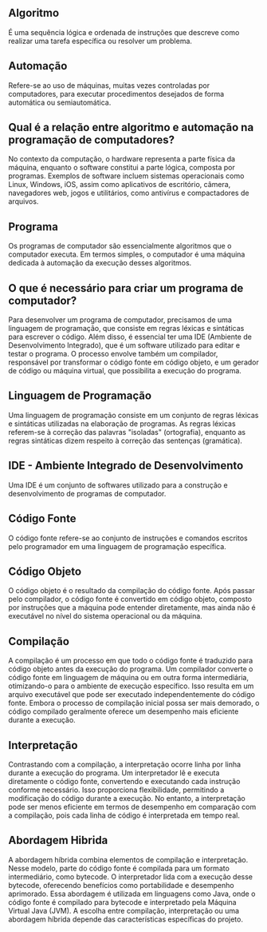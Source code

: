 <h2>Algoritmo</h2>
<p>É uma sequência lógica e ordenada de instruções que descreve como realizar uma tarefa específica ou resolver um problema.</p>

<h2>Automação</h2>
<p>Refere-se ao uso de máquinas, muitas vezes controladas por computadores, para executar procedimentos desejados de forma automática ou semiautomática.</p>

<h2>Qual é a relação entre algoritmo e automação na programação de computadores?</h2>
<p>No contexto da computação, o hardware representa a parte física da máquina, enquanto o software constitui a parte lógica, composta por programas. Exemplos de software incluem sistemas operacionais como Linux, Windows, iOS, assim como aplicativos de escritório, câmera, navegadores web, jogos e utilitários, como antivírus e compactadores de arquivos.</p>

<h2>Programa</h2>
<p>Os programas de computador são essencialmente algoritmos que o computador executa. Em termos simples, o computador é uma máquina dedicada à automação da execução desses algoritmos.</p>

<h2>O que é necessário para criar um programa de computador?</h2>
<p>Para desenvolver um programa de computador, precisamos de uma linguagem de programação, que consiste em regras léxicas e sintáticas para escrever o código. Além disso, é essencial ter uma IDE (Ambiente de Desenvolvimento Integrado), que é um software utilizado para editar e testar o programa. O processo envolve também um compilador, responsável por transformar o código fonte em código objeto, e um gerador de código ou máquina virtual, que possibilita a execução do programa.</p>

<h2>Linguagem de Programação</h2>
<p>Uma linguagem de programação consiste em um conjunto de regras léxicas e sintáticas utilizadas na elaboração de programas. As regras léxicas referem-se à correção das palavras "isoladas" (ortografia), enquanto as regras sintáticas dizem respeito à correção das sentenças (gramática).</p>

<h2>IDE - Ambiente Integrado de Desenvolvimento</h2>
<p>Uma IDE é um conjunto de softwares utilizado para a construção e desenvolvimento de programas de computador.</p>

<h2>Código Fonte</h2>
<p>O código fonte refere-se ao conjunto de instruções e comandos escritos pelo programador em uma linguagem de programação específica.</p>

<h2>Código Objeto</h2>
<p>O código objeto é o resultado da compilação do código fonte. Após passar pelo compilador, o código fonte é convertido em código objeto, composto por instruções que a máquina pode entender diretamente, mas ainda não é executável no nível do sistema operacional ou da máquina.</p>

<h2>Compilação</h2>
<p>A compilação é um processo em que todo o código fonte é traduzido para código objeto antes da execução do programa. Um compilador converte o código fonte em linguagem de máquina ou em outra forma intermediária, otimizando-o para o ambiente de execução específico. Isso resulta em um arquivo executável que pode ser executado independentemente do código fonte. Embora o processo de compilação inicial possa ser mais demorado, o código compilado geralmente oferece um desempenho mais eficiente durante a execução.</p>

<h2>Interpretação</h2>
<p>Contrastando com a compilação, a interpretação ocorre linha por linha durante a execução do programa. Um interpretador lê e executa diretamente o código fonte, convertendo e executando cada instrução conforme necessário. Isso proporciona flexibilidade, permitindo a modificação do código durante a execução. No entanto, a interpretação pode ser menos eficiente em termos de desempenho em comparação com a compilação, pois cada linha de código é interpretada em tempo real.</p>

<h2>Abordagem Hibrida</h2>
<p>A abordagem híbrida combina elementos de compilação e interpretação. Nesse modelo, parte do código fonte é compilada para um formato intermediário, como bytecode. O interpretador lida com a execução desse bytecode, oferecendo benefícios como portabilidade e desempenho aprimorado. Essa abordagem é utilizada em linguagens como Java, onde o código fonte é compilado para bytecode e interpretado pela Máquina Virtual Java (JVM). A escolha entre compilação, interpretação ou uma abordagem híbrida depende das características específicas do projeto.</p>